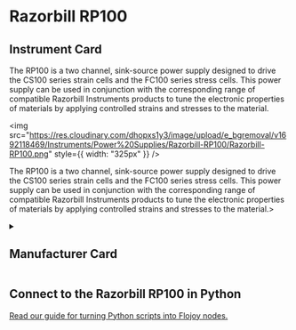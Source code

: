 
# Razorbill RP100

## Instrument Card

<div className="flex">

<div>

The RP100 is a two channel, sink-source power supply
designed to drive the CS100 series strain cells and the FC100
series stress cells. This power supply can be used in conjunction
with the corresponding range of compatible Razorbill Instruments
products to tune the electronic properties of materials by applying
controlled strains and stresses to the material.

</div>

<img src="https://res.cloudinary.com/dhopxs1y3/image/upload/e_bgremoval/v1692118469/Instruments/Power%20Supplies/Razorbill-RP100/Razorbill-RP100.png" style={{ width: "325px" }} />

</div>

The RP100 is a two channel, sink-source power supply
designed to drive the CS100 series strain cells and the FC100
series stress cells. This power supply can be used in conjunction
with the corresponding range of compatible Razorbill Instruments
products to tune the electronic properties of materials by applying
controlled strains and stresses to the material.>

<details>
<summary><h2>Manufacturer Card</h2></summary>

<img src="https://res.cloudinary.com/dhopxs1y3/image/upload/v1692125964/Instruments/Vendor%20Logos/Razorbill_Instruments.png" style={{ width: "100%", objectFit: "cover" }} />

Manufacturer of precision instruments intended for use in fundamental physics and space applications. The company manufactures electromechanical mechanisms to apply tunable uniaxial strains at low temperatures and high magnetic fields and provides expertise in the field of design for cryogenic environments, compliant mechanisms and compact systems for applying and measuring strain, enabling clients to incorporate a number of unique key technologies that allow them to have such high performance and repeatability. <a href="https://razorbillinstruments.com/">Website</a>.

<ul>
  <li>Headquarters: Edinburgh, United Kingdom</li>
  <li>Yearly Revenue (millions, USD): 5.0</li>
</ul>
</details>

## Connect to the Razorbill RP100 in Python

[Read our guide for turning Python scripts into Flojoy nodes.](https://docs.flojoy.ai/custom-nodes/creating-custom-node/)

